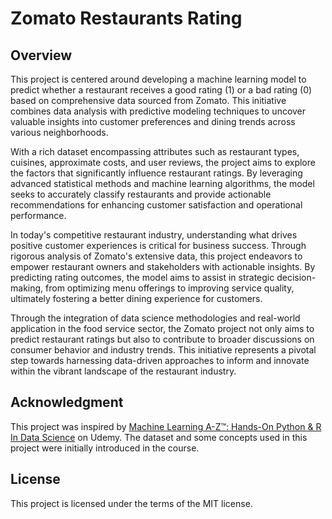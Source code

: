 # Zomato Restaurants Rating

## Overview
This project is centered around developing a machine learning model to predict whether a restaurant receives a good rating (1) or a bad rating (0) based on comprehensive data sourced from Zomato. This initiative combines data analysis with predictive modeling techniques to uncover valuable insights into customer preferences and dining trends across various neighborhoods.

With a rich dataset encompassing attributes such as restaurant types, cuisines, approximate costs, and user reviews, the project aims to explore the factors that significantly influence restaurant ratings. By leveraging advanced statistical methods and machine learning algorithms, the model seeks to accurately classify restaurants and provide actionable recommendations for enhancing customer satisfaction and operational performance.

In today's competitive restaurant industry, understanding what drives positive customer experiences is critical for business success. Through rigorous analysis of Zomato's extensive data, this project endeavors to empower restaurant owners and stakeholders with actionable insights. By predicting rating outcomes, the model aims to assist in strategic decision-making, from optimizing menu offerings to improving service quality, ultimately fostering a better dining experience for customers.

Through the integration of data science methodologies and real-world application in the food service sector, the Zomato project not only aims to predict restaurant ratings but also to contribute to broader discussions on consumer behavior and industry trends. This initiative represents a pivotal step towards harnessing data-driven approaches to inform and innovate within the vibrant landscape of the restaurant industry.

## Acknowledgment
This project was inspired by [Machine Learning A-Z™: Hands-On Python & R In Data Science](https://www.udemy.com/course/machinelearning/?couponCode=MCLARENT71824) on Udemy. The dataset and some concepts used in this project were initially introduced in the course.

## License
This project is licensed under the terms of the MIT license.
